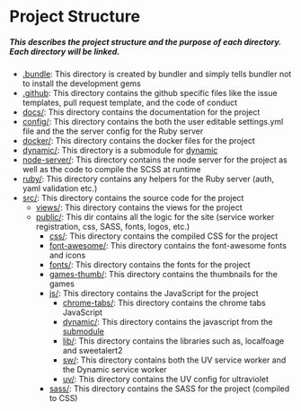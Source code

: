 # Project Structure
##### This describes the project structure and the purpose of each directory. Each directory will be linked.
- [.bundle](../../.bundle/): This directory is created by bundler and simply tells bundler not to install the development gems
- [.github](../../.github/): This directory contains the github specific files like the issue templates, pull request template, and the code of conduct
- [docs/](../../docs/): This directory contains the documentation for the project 
- [config/](../../config/): This directory contains the both the user editable settings.yml file and the the server config for the Ruby server 
- [docker/](../../docker/): This directory contains the docker files for the project 
- [dynamic/](../../dynamic/): This directory is a submodule for [dynamic](https://github.com/nebulaServices/dynamic)
- [node-server/](../../node-server/): This directory contains the node server for the project as well as the code to compile the SCSS at runtime
- [ruby/](../../ruby/): This directory contains any helpers for the Ruby server (auth, yaml validation etc.)
- [src/](../../src/): This directory contains the source code for the project 
    - [views/](../../src/views/): This directory contains the views for the project
    - [public/](../../src/public/): This dir contains all the logic for the site (service worker registration, css, SASS, fonts, logos, etc.)
      - [css/](../../src/public/css/): This directory contains the compiled CSS for the project 
      - [font-awesome/](../../src/public/font-awesome/): This directory contains the font-awesome fonts and icons 
      - [fonts/](../../src/public/fonts/): This directory contains the fonts for the project 
      - [games-thumb/](../../src/public/games-thumb/): This directory contains the thumbnails for the games 
      - [js/](../../src/public/js/): This directory contains the JavaScript for the project 
        - [chrome-tabs/](../../src/public/js/chrome-tabs/): This directory contains the chrome tabs JavaScript
        - [dynamic/](../../src/public/js/dynamic/): This directory contains the javascript from the [submodule](../../dynamic/)
        - [lib/](../../src/public/js/lib/): This directory contains the libraries such as, localfoage and sweetalert2
        - [sw/](../../src/public/js/sw/): This directory contains both the UV service worker and the Dynamic service worker 
        - [uv/](../../src/public/js/uv/): This directory contains the UV config for ultraviolet
      - [sass/](../../src/public/sass/): This directory contains the SASS for the project (compiled to CSS)
